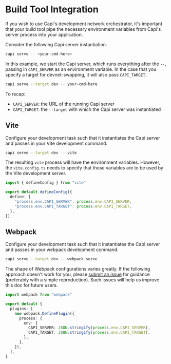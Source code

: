 # Build Tool Integration

If you wish to use Capi's development network orchestrator, it's important that
your build tool pipe the necessary environment variables from Capi's server
process into your application.

Consider the following Capi server instantiation.

```sh
capi serve -- <your-cmd-here>
```

In this example, we start the Capi server, which runs everything after the `--`,
passing in `CAPI_SERVER` as an environment variable. In the case that you
specify a target for devnet-swapping, it will also pass `CAPI_TARGET`.

```sh
capi serve --target dev -- your-cmd-here
```

To recap:

- `CAPI_SERVER`: the URL of the running Capi server
- `CAPI_TARGET`: the `--target` with which the Capi server was instantiated

## Vite

Configure your development task such that it instantiates the Capi server and
passes in your Vite development command.

```sh
capi serve --target dev -- vite
```

The resulting `vite` process will have the environment variables. However, the
`vite.config.ts` needs to specify that those variables are to be used by the
Vite development server.

```ts
import { defineConfig } from "vite"

export default defineConfig({
  define: {
    "process.env.CAPI_SERVER": process.env.CAPI_SERVER,
    "process.env.CAPI_TARGET": process.env.CAPI_TARGET,
  },
})
```

## Webpack

Configure your development task such that it instantiates the Capi server and
passes in your webpack development command.

```sh
capi serve --target dev -- webpack serve
```

The shape of Webpack configurations varies greatly. If the following approach
doesn't work for you, please
[submit an issue](https://github.com/paritytech/capi/issues/new) for guidance
(preferably with a simple reproduction). Such issues will help us improve this
doc for future users.

```ts
import webpack from "webpack"

export default {
  plugins: [
    new webpack.DefinePlugin({
      process: {
        env: {
          CAPI_SERVER: JSON.stringify(process.env.CAPI_SERVER),
          CAPI_TARGET: JSON.stringify(process.env.CAPI_TARGET),
        },
      },
    }),
  ],
}
```
